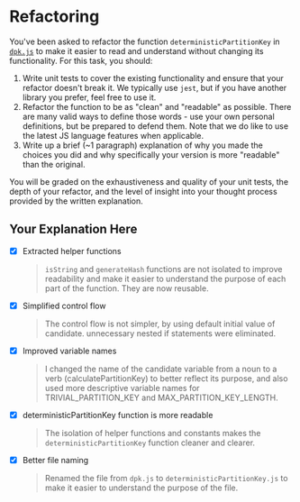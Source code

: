 # Refactoring

You've been asked to refactor the function `deterministicPartitionKey` in [`dpk.js`](deterministicPartitionKey.js) to make it easier to read and understand without changing its functionality. For this task, you should:

1. Write unit tests to cover the existing functionality and ensure that your refactor doesn't break it. We typically use `jest`, but if you have another library you prefer, feel free to use it.
2. Refactor the function to be as "clean" and "readable" as possible. There are many valid ways to define those words - use your own personal definitions, but be prepared to defend them. Note that we do like to use the latest JS language features when applicable.
3. Write up a brief (~1 paragraph) explanation of why you made the choices you did and why specifically your version is more "readable" than the original.

You will be graded on the exhaustiveness and quality of your unit tests, the depth of your refactor, and the level of insight into your thought process provided by the written explanation.

## Your Explanation Here

- [x] Extracted helper functions 
  > `isString` and `generateHash` functions are not isolated to improve readability and make it easier to understand the purpose of each part of the function. They are now reusable.
- [x] Simplified control flow
  > The control flow is not simpler, by using default initial value of candidate. unnecessary nested if statements were eliminated. 
- [x] Improved variable names
  > I changed the name of the candidate variable from a noun to a verb (calculatePartitionKey) to better reflect its purpose, and also used more descriptive variable names for TRIVIAL_PARTITION_KEY and MAX_PARTITION_KEY_LENGTH.
- [x] deterministicPartitionKey function is more readable
  > The isolation of helper functions and constants makes the `deterministicPartitionKey` function cleaner and clearer.
- [x] Better file naming
  > Renamed the file from `dpk.js` to `deterministicPartitionKey.js` to make it easier to understand the purpose of the file.
